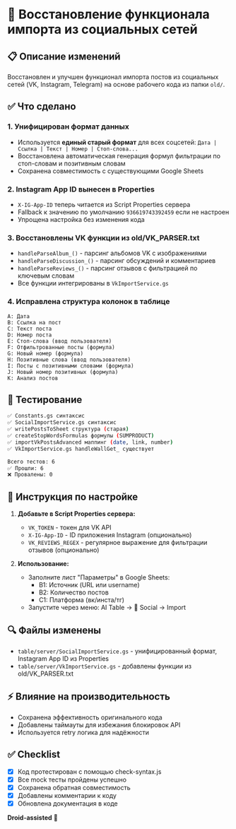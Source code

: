 # 🔧 Восстановление функционала импорта из социальных сетей

## 📋 Описание изменений

Восстановлен и улучшен функционал импорта постов из социальных сетей (VK, Instagram, Telegram) на основе рабочего кода из папки `old/`.

## ✅ Что сделано

### 1. Унифицирован формат данных
- Используется **единый старый формат** для всех соцсетей: `Дата | Ссылка | Текст | Номер | Стоп-слова...`
- Восстановлена автоматическая генерация формул фильтрации по стоп-словам и позитивным словам
- Сохранена совместимость с существующими Google Sheets

### 2. Instagram App ID вынесен в Properties
- `X-IG-App-ID` теперь читается из Script Properties сервера
- Fallback к значению по умолчанию `936619743392459` если не настроен
- Упрощена настройка без изменения кода

### 3. Восстановлены VK функции из old/VK_PARSER.txt
- `handleParseAlbum_()` - парсинг альбомов VK с изображениями
- `handleParseDiscussion_()` - парсинг обсуждений и комментариев
- `handleParseReviews_()` - парсинг отзывов с фильтрацией по ключевым словам
- Все функции интегрированы в `VkImportService.gs`

### 4. Исправлена структура колонок в таблице
```
A: Дата
B: Ссылка на пост
C: Текст поста  
D: Номер поста
E: Стоп-слова (ввод пользователя)
F: Отфильтрованные посты (формула)
G: Новый номер (формула)
H: Позитивные слова (ввод пользователя)
I: Посты с позитивными словами (формула)
J: Новый номер позитивных (формула)
K: Анализ постов
```

## 🧪 Тестирование

```bash
✅ Constants.gs синтаксис
✅ SocialImportService.gs синтаксис
✅ writePostsToSheet структура (старая)
✅ createStopWordsFormulas формулы (SUMPRODUCT)
✅ importVkPostsAdvanced маппинг (date, link, number)
✅ VkImportService.gs handleWallGet_ существует

Всего тестов: 6
✅ Прошли: 6
❌ Провалены: 0
```

## 📝 Инструкция по настройке

1. **Добавьте в Script Properties сервера:**
   - `VK_TOKEN` - токен для VK API
   - `X-IG-App-ID` - ID приложения Instagram (опционально)
   - `VK_REVIEWS_REGEX` - регулярное выражение для фильтрации отзывов (опционально)

2. **Использование:**
   - Заполните лист "Параметры" в Google Sheets:
     - B1: Источник (URL или username)
     - B2: Количество постов
     - C1: Платформа (вк/инста/тг)
   - Запустите через меню: AI Table → 📱 Social → Import

## 🔍 Файлы изменены

- `table/server/SocialImportService.gs` - унифицированный формат, Instagram App ID из Properties
- `table/server/VkImportService.gs` - добавлены функции из old/VK_PARSER.txt

## ⚡ Влияние на производительность

- Сохранена эффективность оригинального кода
- Добавлены таймауты для избежания блокировок API
- Используется retry логика для надёжности

## ✅ Checklist

- [x] Код протестирован с помощью check-syntax.js
- [x] Все mock тесты пройдены успешно
- [x] Сохранена обратная совместимость
- [x] Добавлены комментарии к коду
- [x] Обновлена документация в коде

**Droid-assisted** 🤖
